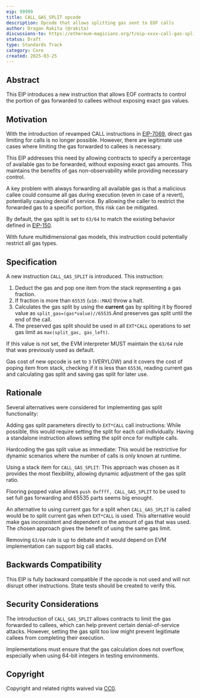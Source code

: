 ```yaml
---
eip: 99999
title: CALL_GAS_SPLIT opcode
description: Opcode that allows splitting gas sent to EOF calls
author: Dragan Rakita (@rakita)
discussions-to: https://ethereum-magicians.org/t/eip-xxxx-call-gas-split-opcode/23338
status: Draft
type: Standards Track
category: Core
created: 2025-03-25
---
```


## Abstract

This EIP introduces a new instruction that allows EOF contracts to control the portion of gas forwarded to callees without exposing exact gas values.

## Motivation

With the introduction of revamped CALL instructions in [EIP-7069](./eip-7069.md), direct gas limiting for calls is no longer possible. However, there are legitimate use cases where limiting the gas forwarded to callees is necessary.

This EIP addresses this need by allowing contracts to specify a percentage of available gas to be forwarded, without exposing exact gas amounts. This maintains the benefits of gas non-observability while providing necessary control.

A key problem with always forwarding all available gas is that a malicious callee could consume all gas during execution (even in case of a revert), potentially causing denial of service. By allowing the caller to restrict the forwarded gas to a specific portion, this risk can be mitigated.

By default, the gas split is set to `63/64` to match the existing behavior defined in [EIP-150](./eip-150.md).

With future multidimensional gas models, this instruction could potentially restrict all gas types.

## Specification

A new instruction `CALL_GAS_SPLIT` is introduced. This instruction:

1. Deduct the gas and pop one item from the stack representing a gas fraction.
3. If fraction is more than `65535` (`u16::MAX`) throw a halt.
4. Calculates the gas split by using the **current** gas by spliting it by floored value as `split_gas=(gas*value)//65535`.And preserves gas split until the end of the call. 
5. The preserved gas split should be used in all `EXT*CALL` operations to set gas limit as `max(split_gas, gas_left)`.

If this value is not set, the EVM interpreter MUST maintain the `63/64` rule that was previously used as default.

Gas cost of new opcode is set to `3` (VERYLOW) and it covers the cost of poping item from stack, checking if it is less than `65536`, reading current gas and calculating gas split and saving gas split for later use.

## Rationale

Several alternatives were considered for implementing gas split functionality:

Adding gas split parameters directly to `EXT*CALL` call instructions: While possible, this would require setting the split for each call individually. Having a standalone instruction allows setting the split once for multiple calls.

Hardcoding the gas split value as immediate: This would be restrictive for dynamic scenarios where the number of calls is only known at runtime.

Using a stack item for `CALL_GAS_SPLIT`: This approach was chosen as it provides the most flexibility, allowing dynamic adjustment of the gas split ratio.

Flooring popped value allows `push 0xffff, CALL_GAS_SPLIT` to be used to set full gas forwarding and 65535 parts seems big enought.

An alternative to using current gas for a split when `CALL_GAS_SPLIT` is called would be to split current gas when `EXT*CALL` is used. This alternative would make gas inconsistent and dependent on the amount of gas that was used. The chosen approach gives the benefit of using the same gas limit.

Removing `63/64` rule is up to debate and it would depend on EVM implementation can support big call stacks.

## Backwards Compatibility

This EIP is fully backward compatible if the opcode is not used and will not disrupt other instructions. State tests should be created to verify this.

## Security Considerations

The introduction of `CALL_GAS_SPLIT` allows contracts to limit the gas forwarded to callees, which can help prevent certain denial-of-service attacks. However, setting the gas split too low might prevent legitimate callees from completing their execution.

Implementations must ensure that the gas calculation does not overflow, especially when using 64-bit integers in testing environments.

## Copyright

Copyright and related rights waived via [CC0](../LICENSE.md).
